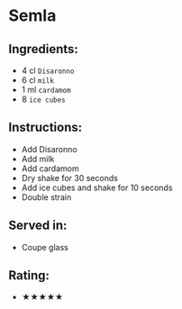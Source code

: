 # Semla

## Ingredients:
- 4 cl `Disaronno`
- 6 cl `milk` <!-- - 8 cl `milk` -->
- 1 ml `cardamom`
- 8 `ice cubes`

## Instructions:
- Add Disaronno
- Add milk
- Add cardamom
- Dry shake for 30 seconds
- Add ice cubes and shake for 10 seconds
- Double strain

## Served in:
- Coupe glass

## Rating:
- ★★★★★